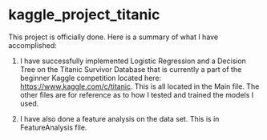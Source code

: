 # kaggle_project_titanic

This project is officially done. Here is a summary of what I have accomplished: 

 1. I have successfully implemented Logistic Regression and a Decision Tree on the Titanic Survivor Database
 that is currently a part of the beginner Kaggle competition located here: https://www.kaggle.com/c/titanic. This is all located in the Main file. The other files are for reference as to how I tested and trained the models I used. 
 
 2. I have also done a feature analysis on the data set. This is in FeatureAnalysis file. 
 
